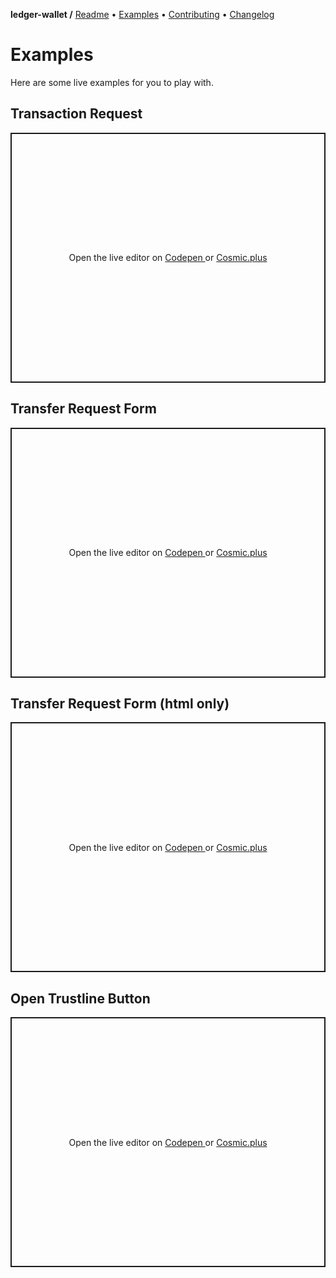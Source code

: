 **ledger-wallet /**
[Readme](https://cosmic.plus/#view:js-ledger-wallet)
• [Examples](https://cosmic.plus/#view:js-ledger-wallet/EXAMPLES)
• [Contributing](https://cosmic.plus/#view:js-ledger-wallet/CONTRIBUTING)
• [Changelog](https://cosmic.plus/#view:js-ledger-wallet/CHANGELOG)

# Examples

Here are some live examples for you to play with.

<script async src="https://static.codepen.io/assets/embed/ei.js" hidden></script>

## Transaction Request

<!--QWLdPeo--><p class="codepen" data-height="400" data-theme-id="37456" data-default-tab="js,result" data-user="cosmic-plus" data-slug-hash="QWLdPeo" data-preview="true" data-editable="true" style="height: 400px; box-sizing: border-box; display: flex; align-items: center; justify-content: center; border: 2px solid; margin: 1em 0; padding: 1em;" data-pen-title="cosmic-lib, Transaction Request">
  <span>
    Open the live editor on
    <a href="https://codepen.io/cosmic-plus/pen/QWLdPeo?editors=1010#0">
      Codepen
    </a> or
    <a href="https://cosmic-plus/#view:js-cosmic-lib/EXAMPLES.html">
      Cosmic.plus
    </a>
  </span>
</p>

## Transfer Request Form

<!--wZEwjK--><p class="codepen" data-height="400" data-theme-id="37456" data-default-tab="js,result" data-user="cosmic-plus" data-slug-hash="wZEwjK" data-preview="true" data-editable="true" style="height: 400px; box-sizing: border-box; display: flex; align-items: center; justify-content: center; border: 2px solid; margin: 1em 0; padding: 1em;" data-pen-title="cosmic-lib, Transfer Request Form">
  <span>
    Open the live editor on
    <a href="https://codepen.io/cosmic-plus/pen/wZEwjK?editors=1010#0">
      Codepen
    </a> or
    <a href="https://cosmic-plus/#view:js-cosmic-lib/EXAMPLES.html">
      Cosmic.plus
    </a>
  </span>
</p>

## Transfer Request Form (html only)

<!--xxKLXNZ--><p class="codepen" data-height="400" data-theme-id="37456" data-default-tab="js,result" data-user="cosmic-plus" data-slug-hash="xxKLXNZ" data-preview="true" data-editable="true" style="height: 400px; box-sizing: border-box; display: flex; align-items: center; justify-content: center; border: 2px solid; margin: 1em 0; padding: 1em;" data-pen-title="html-only, Transfer Request Form">
  <span>
    Open the live editor on
    <a href="https://codepen.io/cosmic-plus/pen/xxKLXNZ?editors=1000#0">
      Codepen
    </a> or
    <a href="https://cosmic-plus/#view:js-cosmic-lib/EXAMPLES.html">
      Cosmic.plus
    </a>
  </span>
</p>

## Open Trustline Button

<!--QWLQLBG--><p class="codepen" data-height="400" data-theme-id="37456" data-default-tab="js,result" data-user="cosmic-plus" data-slug-hash="QWLQLBG" data-preview="true" data-editable="true" style="height: 400px; box-sizing: border-box; display: flex; align-items: center; justify-content: center; border: 2px solid; margin: 1em 0; padding: 1em;" data-pen-title="cosmic-lib, Open Trustline Button">
  <span>
    Open the live editor on
    <a href="https://codepen.io/cosmic-plus/pen/QWLQLBG?editors=1010#0">
      Codepen
    </a> or
    <a href="https://cosmic-plus/#view:js-cosmic-lib/EXAMPLES.html">
      Cosmic.plus
    </a>
  </span>
</p>
